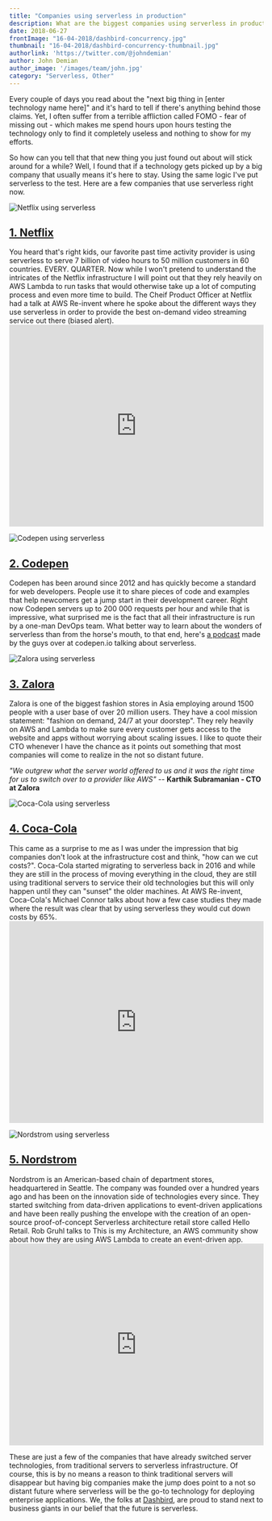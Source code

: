 ```yaml
---
title: "Companies using serverless in production"
description: What are the biggest companies using serverless in production right now.
date: 2018-06-27
frontImage: "16-04-2018/dashbird-concurrency.jpg"
thumbnail: "16-04-2018/dashbird-concurrency-thumbnail.jpg"
authorlink: 'https://twitter.com/@johndemian'
author: John Demian
author_image: '/images/team/john.jpg'
category: "Serverless, Other"
---
```


Every couple of days you read about the "next big thing in [enter technology name here]" and it's hard to tell if there's anything behind those claims. Yet, I often suffer from a terrible affliction called FOMO - fear of missing out - which makes me spend hours upon hours testing the technology only to find it completely useless and nothing to show for my efforts.

So how can you tell that that new thing you just found out about will stick around for a while? Well, I found that if a technology gets picked up by a big company that usually means it's here to stay. Using the same logic I've put serverless to the test. Here are a few companies that use serverless right now.


![Netflix using serverless](/images/blog/2018-06-27/netflix-serverless.jpg)
<h2><a href="https://netflix.com/">1. Netflix</a> </h2>
You heard that's right kids, our favorite past time activity provider is using serverless to serve 7 billion of video hours to 50 million customers in 60 countries. EVERY. QUARTER. Now while I won't pretend to understand the intricates of the Netflix infrastructure I will point out that they rely heavily on AWS Lambda to run tasks that would otherwise take up a lot of computing process and even more time to build. The Cheif Product Officer at Netflix had a talk at AWS Re-invent where he spoke about the different ways they use serverless in order to provide the best on-demand video streaming service out there (biased alert).

<iframe width="100%"  height="400px" src="https://www.youtube.com/embed/hU25CIRPIJo" frameborder="0" allow="autoplay; encrypted-media" allowfullscreen></iframe>


![Codepen using serverless](/images/blog/2018-06-27/codepen-serverless.jpg)
<h2><a href="https://codepen.io">2. Codepen</a></h2>
Codepen has been around since 2012 and has quickly become a standard for web developers. People use it to share pieces of code and examples that help newcomers get a jump start in their development career. 
Right now Codepen servers up to 200 000 requests per hour and while that is impressive, what surprised me is the fact that all their infrastructure is run by a one-man DevOps team.
What better way to learn about the wonders of serverless than from the horse's mouth, to that end, here's <a href="https://blog.codepen.io/2018/02/06/160-serverless/"> a podcast</a> made by the guys over at codepen.io talking about serverless.


![Zalora using serverless](/images/blog/2018-06-27/zalora-serverless.jpg)
<h2><a href="https://zalora.com">3. Zalora</a></h2>
Zalora is one of the biggest fashion stores in Asia employing around 1500 people with a user base of over 20 million users.
They have a cool mission statement: "fashion on demand, 24/7 at your doorstep". They rely heavily on AWS and Lambda to make sure every customer gets access to the website and apps without worrying about scaling issues.
I like to quote their CTO whenever I have the chance as it points out something that most companies will come to realize in the not so distant future.

<i>"We outgrew what the server world offered to us and it was the right time for us to switch over to a provider like AWS" </i  >-- <strong>Karthik Subramanian - CTO at Zalora</strong>

![Coca-Cola using serverless](/images/blog/2018-06-27/coca-cola-serverless.jpg)
<h2><a href="http://www.coca-cola.com/">4. Coca-Cola</a></h2>
This came as a surprise to me as I was under the impression that big companies don't look at the infrastructure cost and think, "how can we cut costs?". Coca-Cola started migrating to serverless back in 2016 and while they are still in the process of moving everything in the cloud, they are still using traditional servers to service their old technologies but this will only happen until they can "sunset" the older machines. At AWS Re-invent, Coca-Cola's Michael Connor talks about how a few case studies they made where the result was clear that by using serverless they would cut down costs by 65%.
<iframe width="100%"  height="400px" src="https://www.youtube.com/embed/yErmil00DYs" frameborder="0" allow="autoplay; encrypted-media" allowfullscreen></iframe>

![Nordstrom using serverless](/images/blog/2018-06-27/nordstrom-serverless.jpg)
<h2><a href="https://shop.nordstrom.com/">5. Nordstrom</a></h2>
Nordstrom is an  American-based chain of department stores, headquartered in Seattle. The company was founded over a hundred years ago and has been on the innovation side of technologies every since. They started switching from data-driven applications to event-driven applications and have been really pushing the envelope with the creation of an open-source proof-of-concept Serverless architecture retail store called Hello Retail. Rob Gruhl talks to This is my Architecture, an AWS community show about how they are using AWS Lambda to create an event-driven app.
<iframe width="100%"  height="400px" src="https://www.youtube.com/embed/O7PTtm_3Os4" frameborder="0" allow="autoplay; encrypted-media" allowfullscreen></iframe>

These are just a few of the companies that have already switched server technologies, from traditional servers to serverless infrastructure. Of course, this is by no means a reason to think traditional servers will disappear but having big companies make the jump does point to a not so distant future where serverless will be the go-to technology for deploying enterprise applications. We, the folks at <a href="https://dashbird.io">Dashbird</a>, are proud to stand next to business giants in our belief that the future is serverless</strong>.